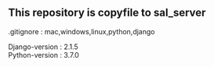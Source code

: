 ## This repository is copyfile to sal_server

.gitignore : mac,windows,linux,python,django

Django-version : 2.1.5   
Python-version : 3.7.0    
